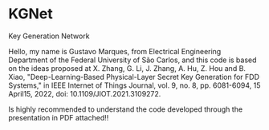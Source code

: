 # KGNet
Key Generation Network

Hello, my name is Gustavo Marques, from Electrical Engineering Department of the Federal University of São Carlos, and this code is based on the ideas proposed at
X. Zhang, G. Li, J. Zhang, A. Hu, Z. Hou and B. Xiao, "Deep-Learning-Based Physical-Layer Secret Key Generation for FDD Systems," in IEEE Internet of Things Journal, vol. 9, no. 8, pp. 6081-6094, 15 April15, 2022, doi: 10.1109/JIOT.2021.3109272.

Is highly recommended to understand the code developed through the presentation in PDF attached!!
